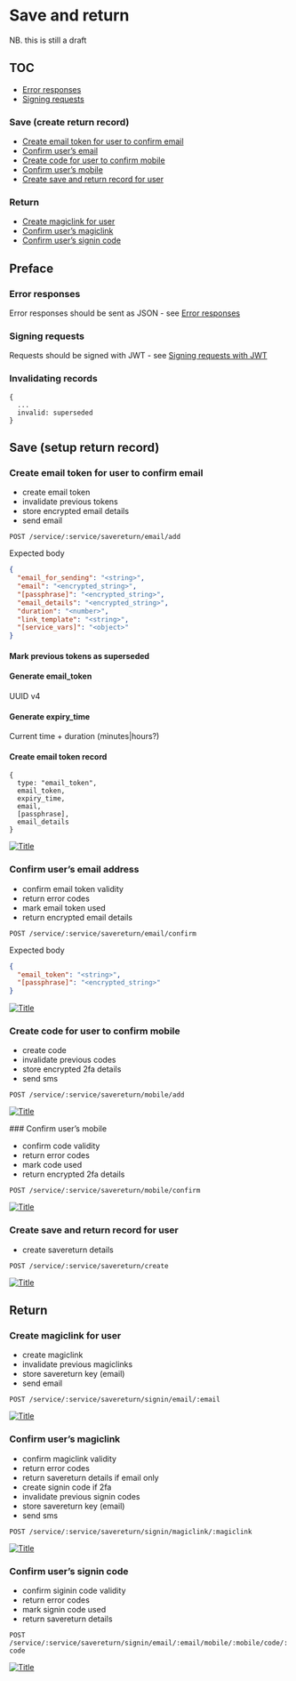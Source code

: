 # Save and return

NB. this is still a draft

## TOC

- [Error responses](#error-responses)
- [Signing requests](#signing-requests)

### Save (create return record)

- [Create email token for user to confirm email](#create-email-token-for-user-to-confirm-email)
- [Confirm user’s email](#confirm-users-email-address)
- [Create code for user to confirm mobile](#create-code-for-user-to-confirm-mobile)
- [Confirm user’s mobile](#confirm-users-mobile-address)
- [Create save and return record for user](#create-save-and-return-record-for-user)

### Return

- [Create magiclink for user](#create-magiclink-for-user)
- [Confirm user’s magiclink](#confirm-users-magiclink)
- [Confirm user’s signin code](#confirm-users-signin-code)

## Preface 

### Error responses

Error responses should be sent as JSON - see [Error responses](error-responses.md)

###  Signing requests

Requests should be signed with JWT - see [Signing requests with JWT](request-signing-with-jwt.md)

### Invalidating records



```
{
  ...
  invalid: superseded
}
```

## Save (setup return record)

### Create email token for user to confirm email

- create email token
- invalidate previous tokens
- store encrypted email details
- send email

`POST /service/:service/savereturn/email/add`

Expected body

``` json
{
  "email_for_sending": "<string>",
  "email": "<encrypted_string>",
  "[passphrase]": "<encrypted_string>",
  "email_details": "<encrypted_string>",
  "duration": "<number>",
  "link_template": "<string>",
  "[service_vars]": "<object>"
}
```

#### Mark previous tokens as superseded

#### Generate email_token

UUID v4

#### Generate expiry_time

Current time + duration (minutes|hours?)


#### Create email token record

```
{
  type: "email_token",
  email_token,
  expiry_time,
  email,
  [passphrase],
  email_details
}
```

[![Title](images/return--setup--email-add.png)](images/return--setup--email-add.svg)

### Confirm user’s email address

- confirm email token validity
- return error codes
- mark email token used
- return encrypted email details

`POST /service/:service/savereturn/email/confirm`

Expected body

``` json
{
  "email_token": "<string>",
  "[passphrase]": "<encrypted_string>"
}
```

[![Title](images/return--setup--email-validation.png)](images/return--setup--email-validation.svg)


### Create code for user to confirm mobile

- create code
- invalidate previous codes
- store encrypted 2fa details
- send sms

`POST /service/:service/savereturn/mobile/add`

[![Title](images/return--setup--mobile-add.png)](images/return--setup--mobile-add.svg)

### Confirm user’s mobile

- confirm code validity
- return error codes
- mark code used
- return encrypted 2fa details

`POST /service/:service/savereturn/mobile/confirm`

[![Title](images/return--setup--mobile-validation.png)](images/return--setup--mobile-validation.svg)

### Create save and return record for user

- create savereturn details

`POST /service/:service/savereturn/create`

[![Title](images/return--setup--create-record.png)](images/return--setup--create-record.svg)



## Return

### Create magiclink for user

- create magiclink
- invalidate previous magiclinks
- store savereturn key (email)
- send email

`POST /service/:service/savereturn/signin/email/:email`

[![Title](images/return--signin.png)](images/return--signin.svg)


### Confirm user’s magiclink

- confirm magiclink validity
- return error codes
- return savereturn details if email only
- create signin code if 2fa
- invalidate previous signin codes
- store savereturn key (email)
- send sms

`POST /service/:service/savereturn/signin/magiclink/:magiclink`

[![Title](images/return--signin--magiclink.png)](images/return--signin--magiclink.svg)


### Confirm user’s signin code

  - confirm siginin code validity
  - return error codes
  - mark signin code used
  - return savereturn details

`POST /service/:service/savereturn/signin/email/:email/mobile/:mobile/code/:code`

[![Title](images/return--signin--code.png)](images/return--signin--code.svg)
